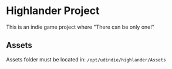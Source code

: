 # Highlander Project

This is an indie game project where "There can be only one!"

## Assets

Assets folder must be located in: `/opt/udindie/highlander/Assets`
